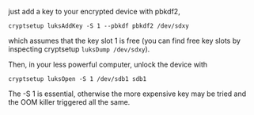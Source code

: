 just add a key to your encrypted device with pbkdf2,

```
cryptsetup luksAddKey -S 1 --pbkdf pbkdf2 /dev/sdxy
```

which assumes that the key slot 1 is free (you can find free key slots by inspecting cryptsetup `luksDump /dev/sdxy`).

Then, in your less powerful computer, unlock the device with

```
cryptsetup luksOpen -S 1 /dev/sdb1 sdb1
```

The -S 1 is essential, otherwise the more expensive key may be tried and the OOM killer triggered all the same.
